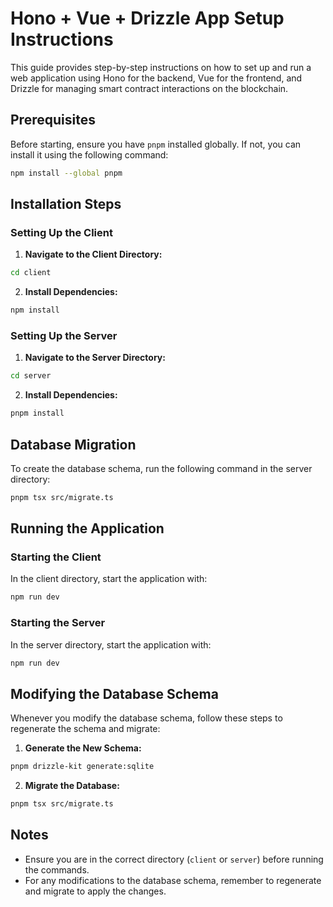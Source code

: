 
# Hono + Vue + Drizzle App Setup Instructions

This guide provides step-by-step instructions on how to set up and run a web application using Hono for the backend, Vue for the frontend, and Drizzle for managing smart contract interactions on the blockchain.

## Prerequisites

Before starting, ensure you have `pnpm` installed globally. If not, you can install it using the following command:

```bash
npm install --global pnpm
```

## Installation Steps

### Setting Up the Client

1. **Navigate to the Client Directory:**

```bash
cd client
```

2. **Install Dependencies:**

```bash
npm install
```

### Setting Up the Server

1. **Navigate to the Server Directory:**

```bash
cd server
```

2. **Install Dependencies:**

```bash
pnpm install
```

## Database Migration

To create the database schema, run the following command in the server directory:

```bash
pnpm tsx src/migrate.ts
```

## Running the Application

### Starting the Client

In the client directory, start the application with:

```bash
npm run dev
```

### Starting the Server

In the server directory, start the application with:

```bash
npm run dev
```

## Modifying the Database Schema

Whenever you modify the database schema, follow these steps to regenerate the schema and migrate:

1. **Generate the New Schema:**

```bash
pnpm drizzle-kit generate:sqlite
```

2. **Migrate the Database:**

```bash
pnpm tsx src/migrate.ts
```

## Notes

- Ensure you are in the correct directory (`client` or `server`) before running the commands.
- For any modifications to the database schema, remember to regenerate and migrate to apply the changes.

